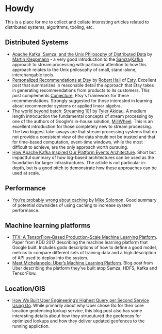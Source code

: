 # Howdy #
This is a place for me to collect and collate interesting articles related to distributed systems, algorithms, tooling, etc.

## Distributed Systems ##
* [Apache Kafka, Samza, and the Unix Philosophy of Distributed Data](http://www.confluent.io/blog/apache-kafka-samza-and-the-unix-philosophy-of-distributed-data) by [Martin Kleppmann](https://twitter.com/martinkl) - a very good introduction to the [Samza](https://samza.apache.org/)/[Kafka](https://kafka.apache.org/) approach to stream processing with particular attention to how this approach relates to the Unix philosophy of small, stand-alone, interchangable tools.  
* [Personalized Recommendations at Etsy](https://codeascraft.com/2014/11/17/personalized-recommendations-at-etsy/) by [Robert Hall](https://codeascraft.com/author/rhall/) of [Esty](https://www.etsy.com/).  Excellent post that summarizes in reasonable detail the approach that Etsy takes in generating recommendations from products to its customers.  This post complements [Conjecture](https://github.com/etsy/Conjecture), Etsy's framework for these recommendations. Strongly suggested for those interested in learning about recommender systems or applied linear algebra.
* [The world beyond batch: Streaming 101](http://radar.oreilly.com/2015/08/the-world-beyond-batch-streaming-101.html) by [Tyler Akidau](http://twitter.com/takidau). A medium length introduction the fundamental concepts of stream processing by one of the authors of Google's in-house solution, [MillWheel](https://static.googleusercontent.com/media/research.google.com/en//pubs/archive/41378.pdf).  This is an excellent introduction for those completely new to stream processing. The two biggest take-aways are that stream processing systems that do not provide a consistent view of the data should not be trusted and that for time-based computation, event-time windows, while the most difficult to achieve, are the only approach worth pursuing.
* [How Apache Kafka Inspired Our Platform Events Architecture](https://engineering.salesforce.com/how-apache-kafka-inspired-our-platform-events-architecture-2f351fe4cf63). Short but impactful summary of how log-based architectures can be used as the foundation for larger infrastructures.  The article is not particular in-depth, but is a good pitch to demonstrate how these approaches can be used at scale.


## Performance
* [You're probably wrong about caching](http://msol.io/blog/tech/youre-probably-wrong-about-caching/) by [Mike Solomon](https://twitter.com/msol).  Good summary of potential downsides of using caching to increase system performance.

## Machine learning platforms
* [TFX: A TensorFlow-Based Production-Scale Machine Learning Platform](http://stevenwhang.com/tfx_paper.pdf). Paper from KDD 2017 describing the machine learning platform that Google built.  Includes godo descriptions of how to define a good model, metrics to compare different sets of training data and a high description of API used to deploy into the system.
* [Meet Michelangelo: Uber’s Machine Learning Platform](https://eng.uber.com/michelangelo/). Blog post from Uber describing the platform they've built atop Samza, HDFS, Kafka and TensorFlow.

## Location/GIS
* [How We Built Uber Engineering’s Highest Query per Second Service Using Go](http://eng.uber.com/go-geofence/).  While primarily about why Uber chose Go for their core location geofencing lookup service, this blog post also has some interesting details about how they strucutured the geofences for optimized lookups and how they deliver updated geofences to the running appliction.
